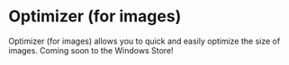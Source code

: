 # Optimizer (for images)

Optimizer (for images) allows you to quick and easily optimize the size of images. Coming soon to the Windows Store!
